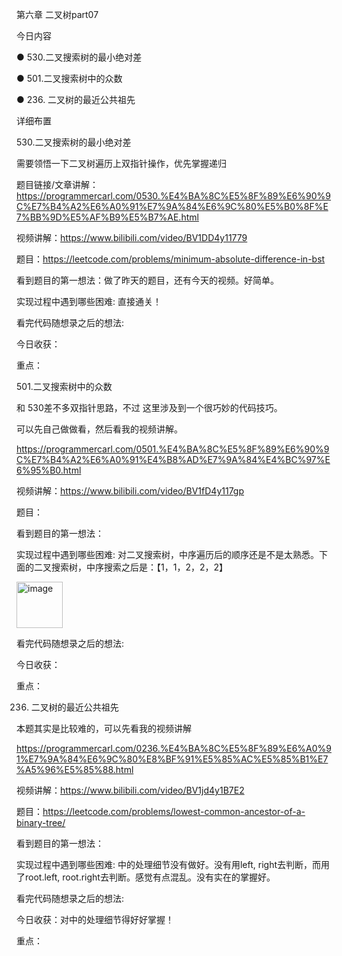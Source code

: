 第六章 二叉树part07

今日内容 


● 530.二叉搜索树的最小绝对差 

● 501.二叉搜索树中的众数 

● 236. 二叉树的最近公共祖先  


 详细布置 

 530.二叉搜索树的最小绝对差 

需要领悟一下二叉树遍历上双指针操作，优先掌握递归 

题目链接/文章讲解：https://programmercarl.com/0530.%E4%BA%8C%E5%8F%89%E6%90%9C%E7%B4%A2%E6%A0%91%E7%9A%84%E6%9C%80%E5%B0%8F%E7%BB%9D%E5%AF%B9%E5%B7%AE.html 

视频讲解：https://www.bilibili.com/video/BV1DD4y11779


题目：https://leetcode.com/problems/minimum-absolute-difference-in-bst

看到题目的第一想法：做了昨天的题目，还有今天的视频。好简单。

实现过程中遇到哪些困难: 直接通关！

看完代码随想录之后的想法:

今日收获：

重点：

 501.二叉搜索树中的众数 

和 530差不多双指针思路，不过 这里涉及到一个很巧妙的代码技巧。

可以先自己做做看，然后看我的视频讲解。

https://programmercarl.com/0501.%E4%BA%8C%E5%8F%89%E6%90%9C%E7%B4%A2%E6%A0%91%E4%B8%AD%E7%9A%84%E4%BC%97%E6%95%B0.html  

视频讲解：https://www.bilibili.com/video/BV1fD4y117gp  

题目：

看到题目的第一想法：

实现过程中遇到哪些困难: 对二叉搜索树，中序遍历后的顺序还是不是太熟悉。下面的二叉搜索树，中序搜索之后是：【1，1，2，2，2】

<img width="74" alt="image" src="https://user-images.githubusercontent.com/87255377/226632294-5bff5783-e3ae-45f6-ad8d-52f46c514d12.png">


看完代码随想录之后的想法:

今日收获：

重点：

 236. 二叉树的最近公共祖先 

本题其实是比较难的，可以先看我的视频讲解 

https://programmercarl.com/0236.%E4%BA%8C%E5%8F%89%E6%A0%91%E7%9A%84%E6%9C%80%E8%BF%91%E5%85%AC%E5%85%B1%E7%A5%96%E5%85%88.html 

视频讲解：https://www.bilibili.com/video/BV1jd4y1B7E2   

题目：https://leetcode.com/problems/lowest-common-ancestor-of-a-binary-tree/

看到题目的第一想法：

实现过程中遇到哪些困难: 中的处理细节没有做好。没有用left, right去判断，而用了root.left, root.right去判断。感觉有点混乱。没有实在的掌握好。

看完代码随想录之后的想法:

今日收获：对中的处理细节得好好掌握！

重点：
